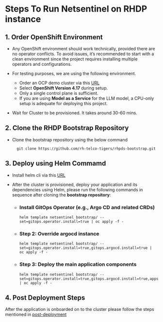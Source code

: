# Steps To Run Netsentinel on RHDP instance

## 1. Order OpenShift Environment

- Any OpenShift environment should work technically, provided there are no operator conflicts. To avoid issues, it’s recommended to start with a clean environment since the project requires installing multiple operators and configurations.
- For testing purposes, we are using the following environment.
  - Order an OCP demo cluster via this [URL](https://catalog.demo.redhat.com/catalog?item=babylon-catalog-prod/sandboxes-gpte.ocp-wksp.prod&utm_source=webapp&utm_medium=share-link)
  - Select **OpenShift Version 4.17** during setup.
  - Only a single control plane is sufficient.
  - If you are using **Model as a Service** for the LLM model, a CPU-only setup is adequate for deploying this project.

- Wait for Cluster to be provisioned. It takes around 30-60 mins.


## 2. Clone the RHDP Bootstrap Repository
- Clone the bootstrap repository using the below command

        git clone https://github.com/rh-telco-tigers/rhpds-bootstrap.git


## 3. Deploy using Helm Commamd
- Install helm cli via this [URL](https://helm.sh/docs/intro/install/)
- After the cluster is provisioned, deploy your application and its dependencies using Helm, please run the following commands in sequence after cloning the **bootstrap repository**:

    
    - ### Install GitOps Operator (e.g., Argo CD and related CRDs)
      
          helm template netsentinel bootstrap/ --set=gitops.operator.install=true | oc apply -f -
    
    - ### Step 2: Override argocd instance
      
          helm template netsentinel bootstrap/ --set=gitops.operator.install=true,gitops.argocd.install=true | oc apply -f -

    - ### Step 3: Deploy the main application components
      
          helm template netsentinel bootstrap/ --set=gitops.operator.install=true,gitops.argocd.install=true,apps.netsentinel.enabled=true | oc apply -f -

## 4. Post Deployment Steps
After the application is onboarded on to the cluster please follow the steps mentioned in [post-deployment](./post-deployment.md)